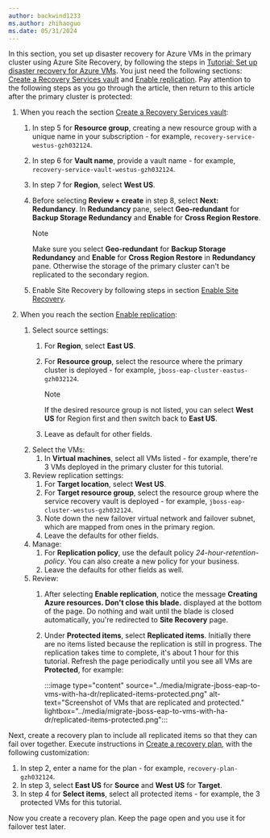 ```yaml
---
author: backwind1233
ms.author: zhihaoguo
ms.date: 05/31/2024
---
```


In this section, you set up disaster recovery for Azure VMs in the primary cluster using Azure Site Recovery, by following the steps in [Tutorial: Set up disaster recovery for Azure VMs](/azure/site-recovery/azure-to-azure-tutorial-enable-replication). You just need the following sections: [Create a Recovery Services vault](/azure/site-recovery/azure-to-azure-tutorial-enable-replication#create-a-recovery-services-vault) and [Enable replication](/azure/site-recovery/azure-to-azure-tutorial-enable-replication#enable-replication). Pay attention to the following steps as you go through the article, then return to this article after the primary cluster is protected:

1. When you reach the section [Create a Recovery Services vault](/azure/site-recovery/azure-to-azure-tutorial-enable-replication#create-a-recovery-services-vault):
    1. In step 5 for **Resource group**, creating a new resource group with a unique name in your subscription - for example, `recovery-service-westus-gzh032124`.
    1. In step 6 for **Vault name**, provide a vault name - for example, `recovery-service-vault-westus-gzh032124`.
    1. In step 7 for **Region**, select **West US**.
    1. Before selecting **Review + create** in step 8, select **Next: Redundancy**. In **Redundancy** pane, select **Geo-redundant** for **Backup Storage Redundancy** and **Enable** for **Cross Region Restore**.

       > [!NOTE]
       > Make sure you select **Geo-redundant** for **Backup Storage Redundancy** and **Enable** for **Cross Region Restore** in **Redundancy** pane. Otherwise the storage of the primary cluster can't be replicated to the secondary region.

    1. Enable Site Recovery by following steps in section [Enable Site Recovery](/azure/site-recovery/azure-to-azure-tutorial-enable-replication#enable-site-recovery).

1. When you reach the section [Enable replication](/azure/site-recovery/azure-to-azure-tutorial-enable-replication#enable-replication):
    1. Select source settings:
        1. For **Region**, select **East US**.
        1. For **Resource group**, select the resource where the primary cluster is deployed - for example, `jboss-eap-cluster-eastus-gzh032124`.

           > [!NOTE]
           > If the desired resource group is not listed, you can select **West US** for Region first and then switch back to **East US**.

        1. Leave as default for other fields.
    1. Select the VMs:
        1. In **Virtual machines**, select all VMs listed - for example, there're 3 VMs deployed in the primary cluster for this tutorial.
    1. Review replication settings:
        1. For **Target location**, select **West US**.
        1. For **Target resource group**, select the resource group where the service recovery vault is deployed - for example, `jboss-eap-cluster-westus-gzh032124`.
        1. Note down the new failover virtual network and failover subnet, which are mapped from ones in the primary region.
        1. Leave the defaults for other fields.
    1. Manage:
        1. For **Replication policy**, use the default policy *24-hour-retention-policy*. You can also create a new policy for your business.
        1. Leave the defaults for other fields as well.
    1. Review:
        1. After selecting **Enable replication**, notice the message **Creating Azure resources. Don't close this blade.** displayed at the bottom of the page. Do nothing and wait until the blade is closed automatically, you're redirected to **Site Recovery** page.
        1. Under **Protected items**, select **Replicated items**. Initially there are no items listed because the replication is still in progress. The replication takes time to complete, it's about 1 hour for this tutorial. Refresh the page periodically until you see all VMs are **Protected**, for example:

           :::image type="content" source="../media/migrate-jboss-eap-to-vms-with-ha-dr/replicated-items-protected.png" alt-text="Screenshot of VMs that are replicated and protected." lightbox="../media/migrate-jboss-eap-to-vms-with-ha-dr/replicated-items-protected.png":::

Next, create a recovery plan to include all replicated items so that they can fail over together. Execute instructions in [Create a recovery plan](/azure/site-recovery/site-recovery-create-recovery-plans#create-a-recovery-plan), with the following customization:

1. In step 2, enter a name for the plan - for example, `recovery-plan-gzh032124`.
1. In step 3, select **East US** for **Source** and **West US** for **Target**.
1. In step 4 for **Select items**, select all protected items - for example, the 3 protected VMs for this tutorial.

Now you create a recovery plan. Keep the page open and you use it for failover test later.